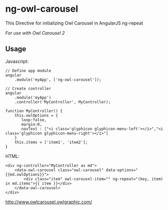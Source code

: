 # ng-owl-carousel
This Directive for initializing Owl Carousel in AngularJS ng-repeat

*For use with Owl Carousel 2*

## Usage

Javascript:

    // Define app module
    angular
        .module('myApp', ['ng-owl-carousel']);

    // Create controller
    angular
        .module('myApp')
        .controller('MyController', MyController);

    function MyController() {
        this.owlOptions = {
           loop:false,
           margin:0,
           navText : ["<i class='glyphicon glyphicon-menu-left'></i>","<i class='glyphicon glyphicon-menu-right'></i>"]
        }
        this.items = ['item1', 'item2'];
    }

HTML:

    <div ng-controller="MyController as md">
        <data-owl-carousel class="owl-carousel" data-options="{{md.owlOptions}}">
            <div class="item" owl-carousel-item="" ng-repeat="(key, item) in md.items">{{ item }}</div>
        </data-owl-carousel>
    </div>
    
    
http://www.owlcarousel.owlgraphic.com/
